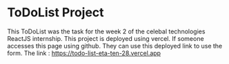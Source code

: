 # ToDoList Project
This ToDoList was the task for the week 2 of the celebal technologies ReactJS internship. This project is deployed using vercel. If someone accesses this page using github. They can use this deployed link to use the form. The link : https://todo-list-eta-ten-28.vercel.app
